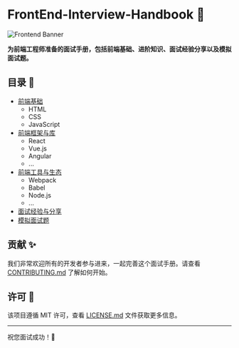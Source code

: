# FrontEnd-Interview-Handbook 📘

![Frontend Banner](链接到一个相关的图片)

**为前端工程师准备的面试手册，包括前端基础、进阶知识、面试经验分享以及模拟面试题。**

## 目录 📝

- [前端基础](链接)
  - HTML
  - CSS
  - JavaScript
- [前端框架与库](链接)
  - React
  - Vue.js
  - Angular
  - ...
- [前端工具与生态](链接)
  - Webpack
  - Babel
  - Node.js
  - ...
- [面试经验与分享](链接)
- [模拟面试题](链接)

## 贡献 ✨

我们非常欢迎所有的开发者参与进来，一起完善这个面试手册。请查看 [CONTRIBUTING.md](链接) 了解如何开始。

## 许可 📜

该项目遵循 MIT 许可，查看 [LICENSE.md](链接) 文件获取更多信息。

---

祝您面试成功！🚀
